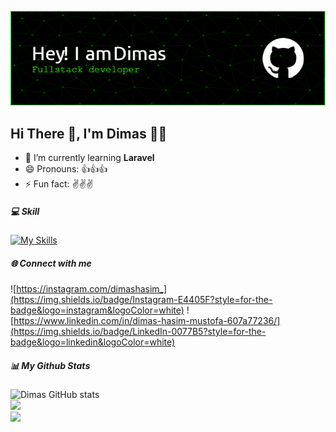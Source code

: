 ![Dimas Hasim Mustofa](img/github-header-1.png)

## Hi There 👋, I'm Dimas 👨‍💻

- 🌱 I’m currently learning **Laravel**
- 😄 Pronouns: 👍👍👍
- ⚡ Fun fact: ✌️✌️✌️
  <br/>

##### 💻 Skill

[![My Skills](https://skillicons.dev/icons?i=html,css,js,php,python,bootstrap,tailwind,react,laravel&theme=dark)](https://skillicons.dev)
<br/>

<!--
<img src="https://img.shields.io/badge/HTML5-E34F26?style=for-the-badge&logo=html5&logoColor=white" />

<img src="https://img.shields.io/badge/CSS3-1572B6?style=for-the-badge&logo=css3&logoColor=white" />

<img src="https://img.shields.io/badge/JavaScript-323330?style=for-the-badge&logo=javascript&logoColor=F7DF1E" />

<img src="https://img.shields.io/badge/PHP-777BB4?style=for-the-badge&logo=php&logoColor=white" />

<img src="https://img.shields.io/badge/Python-FFD43B?style=for-the-badge&logo=python&logoColor=blue" />

<img src="https://img.shields.io/badge/Bootstrap-563D7C?style=for-the-badge&logo=bootstrap&logoColor=white" />

<img src="https://img.shields.io/badge/Tailwind_CSS-38B2AC?style=for-the-badge&logo=tailwind-css&logoColor=white" />

<img src="https://img.shields.io/badge/React-20232A?style=for-the-badge&logo=react&logoColor=61DAFB" />

<img src="https://img.shields.io/badge/Laravel-FF2D20?style=for-the-badge&logo=laravel&logoColor=white" />

-->

##### 🌐 Connect with me

![https://instagram.com/dimashasim_](https://img.shields.io/badge/Instagram-E4405F?style=for-the-badge&logo=instagram&logoColor=white) ![https://www.linkedin.com/in/dimas-hasim-mustofa-607a77236/](https://img.shields.io/badge/LinkedIn-0077B5?style=for-the-badge&logo=linkedin&logoColor=white)
<br/>

##### 📊 My Github Stats

![Dimas GitHub stats](https://github-readme-stats.vercel.app/api?username=saitampool&show_icons=true&theme=merko)<br/>
![](https://nirzak-streak-stats.vercel.app/?user=Saitampool&theme=vision-friendly-dark&hide_border=false)<br/>
![](https://github-readme-stats.vercel.app/api/top-langs/?username=Saitampool&theme=vision-friendly-dark&hide_border=false&include_all_commits=true&count_private=false&layout=compact)<br/>

<!-- ###

<img src="https://raw.githubusercontent.com/saitampool/saitampool/output/snake.svg" alt="Snake animation" />

### -->
